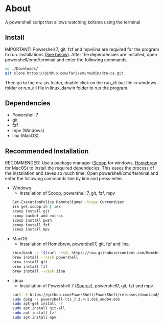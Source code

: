 # About
A powershell script that allows watching kdrama using the terminal
## Install
IMPORTANT! Powershell 7, git, fzf and mpv/iina are required for the program to run. Installations [(See below)](#Recommended-Installation). After the dependencies are installed, open powershell/cmd/terminal and enter the following commands.
```sh
cd ./Downloads/
git clone https://github.com/farisamirmudin/dra-ps.git
```
Then go to the dra-ps folder, double click on the run_cli.bat file in windows folder or run_cli file in linux_darwin folder to run the program.
  
## Dependencies

- Powershell 7  
- git
- fzf  
- mpv (Windows)
- iina (MacOS)  

## Recommended Installation

RECOMMENDED! Use a package manager ([Scoop](https://scoop.sh/) for windows, [Homebrew](https://brew.sh/) for MacOS) to install the required dependecies. This eases the process of the installation and saves so much time. Open powershell/cmd/terminal and enter the following commands line by line and press enter.

- Windows
  - Installation of Scoop, powershell 7, git, fzf, mpv
  ```sh
  Set-ExecutionPolicy RemoteSigned -Scope CurrentUser
  irm get.scoop.sh | iex
  scoop install git
  scoop bucket add extras
  scoop install pwsh
  scoop install fzf
  scoop install mpv
  ```
- MacOS  
  - Installation of Homebrew, powershell7, git, fzf and iina.
  ```sh
  /bin/bash -c "$(curl -fsSL https://raw.githubusercontent.com/Homebrew/install/HEAD/install.sh)"
  brew install --cask powershell
  brew install git
  brew install fzf
  brew install --cask iina
  ```
- Linux 
  - Installation of Powershell 7 [(Source)](https://docs.microsoft.com/de-de/powershell/scripting/install/install-ubuntu?view=powershell-7.2), powershell7, git, fzf and mpv.
  ```sh
  curl -0 https://github.com/PowerShell/PowerShell/releases/download/v7.2.4/powershell-lts_7.2.4-1.deb_amd64.deb
  sudo dpkg -i powershell-lts_7.2.4-1.deb_amd64.deb
  sudo apt-get install -f
  sudo apt install git-all
  sudo apt install fzf
  sudo apt install mpv
  ```



